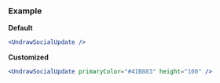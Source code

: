 ### Example

**Default**
```jsx
<UndrawSocialUpdate />
```

**Customized**
```jsx
<UndrawSocialUpdate primaryColor="#41B883" height="100" />
```
